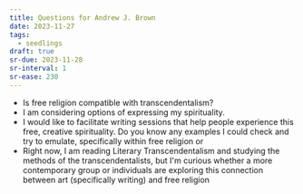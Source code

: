 ```yaml
---
title: Questions for Andrew J. Brown
date: 2023-11-27
tags:
  - seedlings
draft: true
sr-due: 2023-11-28
sr-interval: 1
sr-ease: 230
---
```


- Is free religion compatible with transcendentalism?
- I am considering options of expressing my spirituality.
- I would like to facilitate writing sessions that help people experience this free, creative spirituality. Do you know any examples I could check and try to emulate, specifically within free religion or
- Right now, I am reading Literary Transcendentalism and studying the methods of the transcendentalists, but I'm curious whether a more contemporary group or individuals are exploring this connection between art  (specifically writing) and free religion